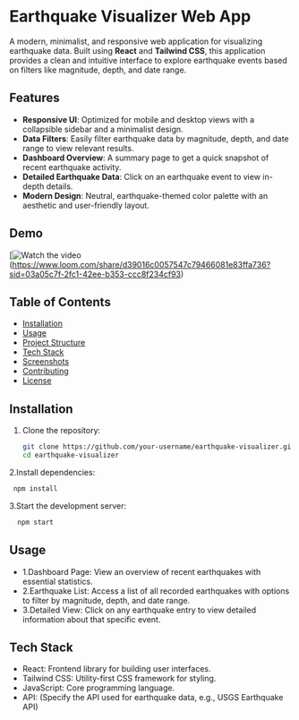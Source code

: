 # Earthquake Visualizer Web App

A modern, minimalist, and responsive web application for visualizing earthquake data. Built using **React** and **Tailwind CSS**, this application provides a clean and intuitive interface to explore earthquake events based on filters like magnitude, depth, and date range.

## Features

- **Responsive UI**: Optimized for mobile and desktop views with a collapsible sidebar and a minimalist design.
- **Data Filters**: Easily filter earthquake data by magnitude, depth, and date range to view relevant results.
- **Dashboard Overview**: A summary page to get a quick snapshot of recent earthquake activity.
- **Detailed Earthquake Data**: Click on an earthquake event to view in-depth details.
- **Modern Design**: Neutral, earthquake-themed color palette with an aesthetic and user-friendly layout.
## Demo
  [![Watch the video](https://drive.google.com/file/d/1P4572NLt3XjfKDa9nIVZ7XSWCPXnEj7P/view?usp=drive_link)(https://www.loom.com/share/d39016c0057547c79466081e83ffa736?sid=03a05c7f-2fc1-42ee-b353-ccc8f234cf93)
## Table of Contents

- [Installation](#installation)
- [Usage](#usage)
- [Project Structure](#project-structure)
- [Tech Stack](#tech-stack)
- [Screenshots](#screenshots)
- [Contributing](#contributing)
- [License](#license)

## Installation

1. Clone the repository:

   ```bash
   git clone https://github.com/your-username/earthquake-visualizer.git
   cd earthquake-visualizer

2.Install dependencies:

  ```bash
   npm install
 ```
3.Start the development server:
  ```bash
    npm start
  ```
## Usage
- 1.Dashboard Page: View an overview of recent earthquakes with essential statistics.
- 2.Earthquake List: Access a list of all recorded earthquakes with options to filter by magnitude, depth, and date range.
- 3.Detailed View: Click on any earthquake entry to view detailed information about that specific event.

## Tech Stack
- React: Frontend library for building user interfaces.
- Tailwind CSS: Utility-first CSS framework for styling.
- JavaScript: Core programming language.
- API: (Specify the API used for earthquake data, e.g., USGS Earthquake API)

